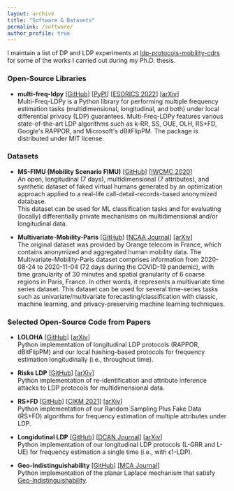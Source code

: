 ```yaml
---
layout: archive
title: "Software & Datasets"
permalink: /software/
author_profile: true
---
```


I maintain a list of DP and LDP experiments at [ldp-protocols-mobility-cdrs](https://github.com/hharcolezi/ldp-protocols-mobility-cdrs) for some of the works I carried out during my Ph.D. thesis.

### Open-Source Libraries

- **multi-freq-ldpy** [[GitHub](https://github.com/hharcolezi/multi-freq-ldpy)] [[PyPI](https://pypi.org/project/multi-freq-ldpy/)] [[ESORICS 2022](https://doi.org/10.1007/978-3-031-17143-7_40)] [[arXiv](https://arxiv.org/abs/2205.02648)]\
Multi-Freq-LDPy is a Python library for performing multiple frequency estimation tasks (multidimensional, longitudinal, and both) under local differential privacy (LDP) guarantees. Multi-Freq-LDPy features various state-of-the-art LDP algorithms such as k-RR, SS, OUE, OLH, RS+FD, Google's RAPPOR, and Microsoft's dBitFlipPM. The package is distributed under MIT license.

### Datasets

- **MS-FIMU (Mobility Scenario FIMU)** [[GitHub](https://github.com/hharcolezi/OpenMSFIMU)] [[IWCMC 2020](https://doi.org/10.1109/iwcmc48107.2020.9148138)]\
An open, longitudinal (7 days), multidimensional (7 attributes), and synthetic dataset of faked virtual humans generated by an optimization approach applied to a real-life call-detail-records-based anonymized database.\
This dataset can be used for ML classification tasks and for evaluating (locally) differentially private mechanisms on multidimensional and/or longitudinal data.

- **Multivariate-Mobility-Paris** [[GitHub](https://github.com/hharcolezi/ldp-protocols-mobility-cdrs/blob/main/papers/%5B3%5D/ML_final_df_real.csv)] [[NCAA Journal](https://link.springer.com/article/10.1007/s00521-022-07393-0)] [[arXiv](https://arxiv.org/abs/2205.00436)]\
The original dataset was provided by Orange telecom in France, which contains anonymized and aggregated human mobility data. The Multivariate-Mobility-Paris dataset comprises information from 2020-08-24 to 2020-11-04 (72 days during the COVID-19 pandemic), with time granularity of 30 minutes and spatial granularity of 6 coarse regions in Paris, France. In other words, it represents a multivariate time series dataset. This dataset can be used for several time-series tasks such as univariate/multivariate forecasting/classification with classic, machine learning, and privacy-preserving machine learning techniques.


### Selected Open-Source Code from Papers
- **LOLOHA** [[GitHub](https://github.com/hharcolezi/LOLOHA)] [[arXiv](https://arxiv.org/abs/2210.00262)]\
Python implementation of longitudinal LDP protocols (RAPPOR, dBitFlipPM) and our local hashing-based protocols for frequency estimation longitudinally (i.e., throughout time).

- **Risks LDP** [[GitHub](https://github.com/hharcolezi/risks-ldp)] [[arXiv](https://arxiv.org/abs/2209.01684)]\
Python implementation of re-identification and attribute inference attacks to LDP protocols for multidimensional data.

- **RS+FD** [[GitHub](https://github.com/hharcolezi/ldp-protocols-mobility-cdrs/tree/main/papers/%5B2%5D)] [[CIKM 2021](https://doi.org/10.1145/3459637.3482467)] [[arXiv](https://arxiv.org/abs/2109.07269)]\
Python implementation of our Random Sampling Plus Fake Data (RS+FD) algorithms for frequency estimation of multiple attributes under LDP.

- **Longidutinal LDP** [[GitHub](https://github.com/hharcolezi/ldp-protocols-mobility-cdrs/tree/main/papers/%5B4%5D)] [[DCAN Journal](https://doi.org/10.1016/j.dcan.2022.07.003)] [[arXiv](https://arxiv.org/abs/2111.04636)]\
Python implementation of our longitudinal LDP protocols (L-GRR and L-UE) for frequency estimation a single time (i.e., with ϵ1-LDP).

- **Geo-Indistinguishability** [[GitHub](https://github.com/hharcolezi/ldp-protocols-mobility-cdrs/tree/main/papers/%5B5%5D)] [[MCA Journal](https://doi.org/10.3390/mca26030056)]\
Python implementation of the planar Laplace mechanism that satisfy [Geo-Indistinguishability](https://doi.org/10.1145/2508859.2516735).
